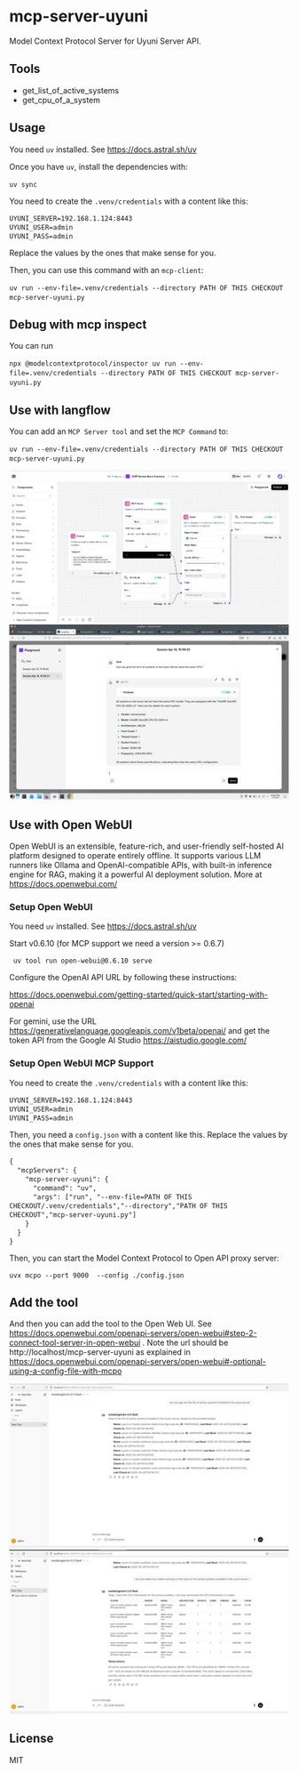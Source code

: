 # mcp-server-uyuni

Model Context Protocol Server for Uyuni Server API.

## Tools

* get_list_of_active_systems
* get_cpu_of_a_system

## Usage

You need `uv` installed. See https://docs.astral.sh/uv

Once you have `uv`, install the dependencies with:

`uv sync`

You need to create the `.venv/credentials` with a content like this:

```
UYUNI_SERVER=192.168.1.124:8443
UYUNI_USER=admin
UYUNI_PASS=admin
```

Replace the values by the ones that make sense for you.

Then, you can use this command with an `mcp-client`:

`uv run --env-file=.venv/credentials --directory PATH OF THIS CHECKOUT mcp-server-uyuni.py`

## Debug with mcp inspect

You can run

`npx @modelcontextprotocol/inspector uv run --env-file=.venv/credentials --directory PATH OF THIS CHECKOUT mcp-server-uyuni.py`

## Use with langflow

You can add an `MCP Server tool` and set the `MCP Command` to:

`uv run --env-file=.venv/credentials --directory PATH OF THIS CHECKOUT mcp-server-uyuni.py`

![Langflow](docs/example_langflow.png)
![Langflow Play](docs/example_langflow_2.png)

## Use with Open WebUI

Open WebUI is an extensible, feature-rich, and user-friendly self-hosted AI platform designed to operate entirely offline. It supports various LLM runners like Ollama and OpenAI-compatible APIs, with built-in inference engine for RAG, making it a powerful AI deployment solution. More at https://docs.openwebui.com/

### Setup Open WebUI

You need `uv` installed. See https://docs.astral.sh/uv

Start v0.6.10 (for MCP support we need a version >= 0.6.7)

```
 uv tool run open-webui@0.6.10 serve
```

Configure the OpenAI API URL by following these instructions:

https://docs.openwebui.com/getting-started/quick-start/starting-with-openai

For gemini, use the URL https://generativelanguage.googleapis.com/v1beta/openai/ and get the token API from the Google AI Studio https://aistudio.google.com/

### Setup Open WebUI MCP Support

You need to create the `.venv/credentials` with a content like this:

```
UYUNI_SERVER=192.168.1.124:8443
UYUNI_USER=admin
UYUNI_PASS=admin
```

Then, you need a `config.json` with a content like this. Replace the values by the ones that make sense for you.

```
{
  "mcpServers": {
    "mcp-server-uyuni": {
      "command": "uv",
      "args": ["run", "--env-file=PATH OF THIS CHECKOUT/.venv/credentials","--directory","PATH OF THIS CHECKOUT","mcp-server-uyuni.py"]
    }
  }
}
```

Then, you can start the Model Context Protocol to Open API proxy server:

```
uvx mcpo --port 9000  --config ./config.json
```

## Add the tool

And then you can add the tool to the Open Web UI. See https://docs.openwebui.com/openapi-servers/open-webui#step-2-connect-tool-server-in-open-webui .
Note the url should be http://localhost/mcp-server-uyuni as explained in https://docs.openwebui.com/openapi-servers/open-webui#-optional-using-a-config-file-with-mcpo


![OpenWeb UI with MCP Support with GPT 4 model](docs/example_openwebui_gpt.png)
![OpenWeb UI with MCP Support with Gemini 2.0 flash model](docs/example_openwebui_gemini.png)


## License

MIT

